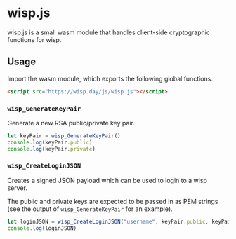 # wisp.js

wisp.js is a small wasm module that handles client-side cryptographic functions for wisp.

## Usage

Import the wasm module, which exports the following global functions.

```html
<script src="https://wisp.day/js/wisp.js"></script>
```

### `wisp_GenerateKeyPair`

Generate a new RSA public/private key pair.

```js
let keyPair = wisp_GenerateKeyPair()
console.log(keyPair.public)
console.log(keyPair.private)
```

### `wisp_CreateLoginJSON`

Creates a signed JSON payload which can be used to login to a wisp server.

The public and private keys are expected to be passed in as PEM strings (see the output of `wisp_GenerateKeyPair` for an example).

```js
let loginJSON = wisp_CreateLoginJSON("username", keyPair.public, keyPair.private)
console.log(loginJSON)
```
